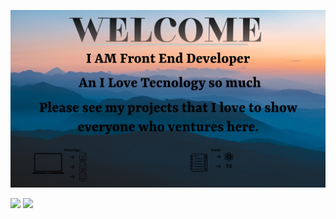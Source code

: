 
![IMG](https://raw.githubusercontent.com/CarlosHenrique2/CarlosHenrique2/master/presentation.png)

<div> 
  <a href = "mailto:carlos.eletroniccr@gmail.com">
  <img src="https://img.shields.io/badge/-Gmail-%23333?style=for-the-badge&logo=gmail&logoColor=white" target="_blank"></a>
  <a href="https://cdn.jsdelivr.net/gh/devicons/devicon/icons/linkedin/linkedin-original-wordmark.svg" target="_blank">
  <img src="https://img.shields.io/badge/-LinkedIn-%230077B5?style=for-the-badge&logo=linkedin&logoColor=white" target="_blank"></a> 
</div>
